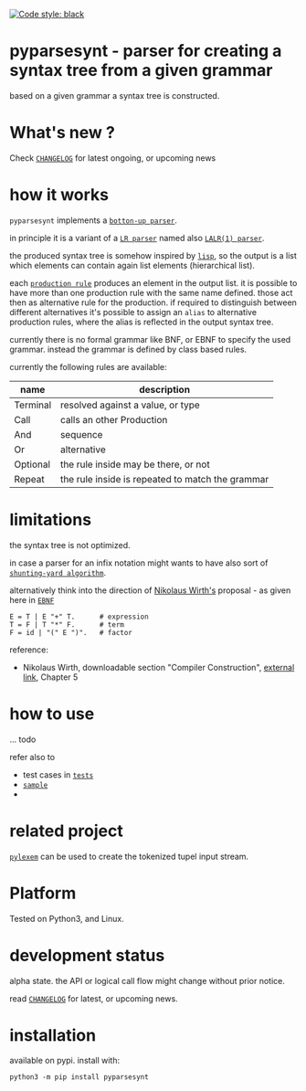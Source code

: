 
[![Code style: black](https://img.shields.io/badge/code%20style-black-000000.svg)](https://github.com/psf/black)


# pyparsesynt - parser for creating a syntax tree from a given grammar

based on a given grammar a syntax tree is constructed.


# What's new ?

Check
[`CHANGELOG`](https://github.com/kr-g/pyparsesynt/blob/main/CHANGELOG.MD)
for latest ongoing, or upcoming news


# how it works 
 
`pyparsesynt` implements a [`botton-up parser`](https://en.wikipedia.org/wiki/Bottom-up_parsing).

in principle it is a variant of a 
[`LR parser`](https://en.wikipedia.org/wiki/LR_parser)
named also
[`LALR(1) parser`](https://en.wikipedia.org/wiki/LALR_parser).

the produced syntax tree is somehow inspired by 
[`lisp`](https://en.wikipedia.org/wiki/Lisp_(programming_language)),
so the output is a list which elements can contain again list elements (hierarchical list).

each [`production rule`](https://en.wikipedia.org/wiki/Formal_grammar#The_syntax_of_grammars)
produces an element in the output list. 
it is possible to have more than one production rule with the same name defined.
those act then as alternative rule for the production. 
if required to distinguish between different alternatives it's possible to assign an `alias` to 
alternative production rules, where the alias is reflected in the output syntax tree.

currently there is no formal grammar like BNF, or EBNF to specify the used grammar.
instead the grammar is defined by class based rules.

currently the following rules are available:

| name | description |
| --- | --- | 
| Terminal | resolved against a value, or type | 
| Call | calls an other Production | 
| And | sequence | 
| Or | alternative | 
| Optional | the rule inside may be there, or not | 
| Repeat | the rule inside is repeated to match the grammar | 


# limitations

the syntax tree is not optimized.

in case a parser for an infix notation might wants to have also sort of
[`shunting-yard algorithm`](https://en.wikipedia.org/wiki/Shunting-yard_algorithm).

alternatively think into the direction of 
[Nikolaus Wirth's](https://en.wikipedia.org/wiki/Niklaus_Wirth)
proposal - as given here in 
[`EBNF`](https://en.wikipedia.org/wiki/Extended_Backus%E2%80%93Naur_form)

    E = T | E "+" T.      # expression
    T = F | T "*" F.      # term
    F = id | "(" E ")".   # factor

reference: 
- Nikolaus Wirth, downloadable section "Compiler Construction", 
   [external link](https://people.inf.ethz.ch/wirth/), Chapter 5


# how to use

... todo

refer also to 
- test cases in [`tests`](https://github.com/kr-g/pyparsesynt/blob/main/tests)
- [`sample`](https://github.com/kr-g/pyparsesynt/blob/main/sample.py)
- 


# related project 

[`pylexem`](https://github.com/kr-g/pylexem) 
can be used to create the tokenized tupel input stream.


# Platform

Tested on Python3, and Linux.


# development status

alpha state.
the API or logical call flow might change without prior notice.

read [`CHANGELOG`](https://github.com/kr-g/pyparsesynt/blob/main/CHANGELOG.MD)
for latest, or upcoming news.


# installation
    
available on pypi. install with:

    python3 -m pip install pyparsesynt
    
